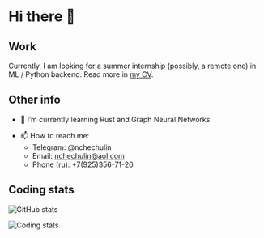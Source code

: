 # Hi there 👋

## Work

Currently, I am looking for a summer internship (possibly, a remote one) in ML / Python backend.
Read more in [my CV](https://nchechulin.github.io/cv.pdf).

## Other info

<!-- - 🔭 I’m currently working on ... -->
- 🌱 I’m currently learning Rust and Graph Neural Networks
<!-- - 👯 I’m looking to collaborate on ... -->
<!-- - 🤔 I’m looking for help with ... -->
<!-- - 💬 Ask me about ... -->
- 📫 How to reach me:
  - Telegram: @nchechulin
  - Email: nchechulin@aol.com
  - Phone (ru): +7(925)356-71-20
<!-- - 😄 Pronouns: ... -->
<!-- - ⚡ Fun fact: ... -->


<!--
**NChechulin/NChechulin** is a ✨ _special_ ✨ repository because its `README.md` (this file) appears on your GitHub profile.

Here are some ideas to get you started:

- 🔭 I’m currently working on ...
- 🌱 I’m currently learning ...
- 👯 I’m looking to collaborate on ...
- 🤔 I’m looking for help with ...
- 💬 Ask me about ...
- 📫 How to reach me: ...
- 😄 Pronouns: ...
- ⚡ Fun fact: ...
-->

## Coding stats

![GitHub stats](https://github-readme-stats.vercel.app/api?username=nchechulin&show_icons=true&theme=radical&count_private=true)

![Coding stats](https://github-readme-stats.vercel.app/api/wakatime?username=NChechulin&api_domain=wakapi.dev&custom_title=NChechulin%27s%20Coding%20Stats&theme=radical&show_icons=true&layout=compact)
